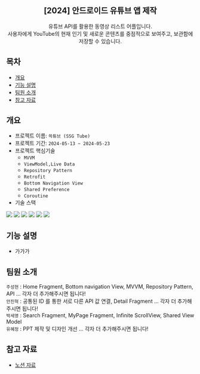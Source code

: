 <div align="center">

## [2024] 안드로이드 유튜브 앱 제작  
유튜브 API를 활용한 동영상 리스트 어플입니다.<br>
사용자에게 YouTube의 현재 인기 및 새로운 콘텐츠를 중점적으로 보여주고, 보관함에 저장할 수 있습니다.
</div>

## 목차
- [개요](#개요)
- [기능 설명](#기능-설명)
- [팀원 소개](#팀원-소개)
- [참고 자료](#참고-자료)

## 개요
- 프로젝트 이름: `쓱튜브 (SSG Tube)`
- 프로젝트 기간: `2024-05-13 ~ 2024-05-23`
- 프로젝트 핵심기술
    - `MVVM`
    - `ViewModel,Live Data`
    - `Repository Pattern`
    - `Retrofit`
    - `Bottom Navigation View`
    - `Shared Preference`
    - `Coroutine`
- 기술 스택<br>
<img src="https://img.shields.io/badge/android-34A853?style=for-the-badge&logo=android&logoColor=white">
<img src="https://img.shields.io/badge/git-F05032?style=for-the-badge&logo=Git&logoColor=white">
<img src="https://img.shields.io/badge/github-181717?style=for-the-badge&logo=github&logoColor=white">
<img src="https://img.shields.io/badge/androidstudio-3DDC84?style=for-the-badge&logo=androidstudio&logoColor=white">
<img src="https://img.shields.io/badge/figma-F24E1E?style=for-the-badge&logo=figma&logoColor=white">
<img src="https://img.shields.io/badge/kotlin-7F52FF?style=for-the-badge&logo=kotlin&logoColor=white">


 
## 기능 설명
- 가가가

## 팀원 소개
`주성현` : Home Fragment, Bottom navigation View, MVVM, Repository Pattern, API ... 각자 더 추가해주시면 됩니다!<br>
`안진혁` : 공통된 ID 를 통한 서로 다른 API 값 연결, Detail Fragment ... 각자 더 추가해주시면 됩니다!<br>
`박세영` : Search Fragment, MyPage Fragment, Infinite ScrollView, Shared View Model<br>
`유혜정` : PPT 제작 및 디자인 개선 ... 각자 더 추가해주시면 됩니다! 

## 참고 자료
- [노션 자료](https://teamsparta.notion.site/88-8-920d10d4dd5f4ee5a6efb8e28e00e61b)




